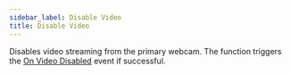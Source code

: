 ```yaml
---
sidebar_label: Disable Video
title: Disable Video
---
```

Disables video streaming from the primary webcam. The function triggers the [On Video Disabled](../Events/on-video-disabled) event if successful.